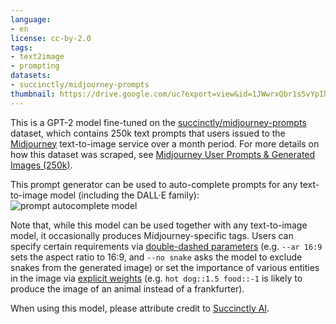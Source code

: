 ```yaml
---
language:
- en
license: cc-by-2.0
tags:
- text2image
- prompting
datasets:
- succinctly/midjourney-prompts
thumbnail: https://drive.google.com/uc?export=view&id=1JWwrxQbr1s5vYpIhPna_p2IG1pE5rNiV
---
```


This is a GPT-2 model fine-tuned on the [succinctly/midjourney-prompts](https://huggingface.co/datasets/succinctly/midjourney-prompts) dataset, which contains 250k text prompts that users issued to the [Midjourney](https://www.midjourney.com/) text-to-image service over a month period. For more details on how this dataset was scraped, see [Midjourney User Prompts & Generated Images (250k)](https://www.kaggle.com/datasets/succinctlyai/midjourney-texttoimage).

This prompt generator can be used to auto-complete prompts for any text-to-image model (including the DALL·E family):
![prompt autocomplete model](https://drive.google.com/uc?export=view&id=1JqZ-CaWNpQ4iO0Qcd3b8u_QnBp-Q0PKu)


Note that, while this model can be used together with any text-to-image model, it occasionally produces Midjourney-specific tags. Users can specify certain requirements via [double-dashed parameters](https://midjourney.gitbook.io/docs/imagine-parameters) (e.g. `--ar 16:9` sets the aspect ratio to 16:9, and `--no snake` asks the model to exclude snakes from the generated image) or set the importance of various entities in the image via [explicit weights](https://midjourney.gitbook.io/docs/user-manual#advanced-text-weights) (e.g. `hot dog::1.5 food::-1` is likely to produce the image of an animal instead of a frankfurter).


When using this model, please attribute credit to [Succinctly AI](https://succinctly.ai).